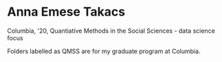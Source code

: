# Anna Emese Takacs

Columbia, '20, Quantiative Methods in the Social Sciences - data science focus

Folders labelled as QMSS are for my graduate program at Columbia. 

